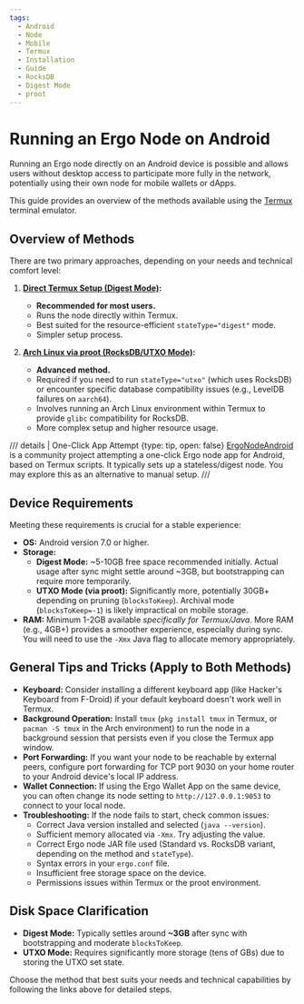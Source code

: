 ```yaml
---
tags:
  - Android
  - Node
  - Mobile
  - Termux
  - Installation
  - Guide
  - RocksDB
  - Digest Mode
  - proot
---
```

# Running an Ergo Node on Android

Running an Ergo node directly on an Android device is possible and allows users without desktop access to participate more fully in the network, potentially using their own node for mobile wallets or dApps.

This guide provides an overview of the methods available using the [Termux](https://termux.dev/) terminal emulator.

## Overview of Methods

There are two primary approaches, depending on your needs and technical comfort level:

1.  **[Direct Termux Setup (Digest Mode)](termux-digest.md):**
    *   **Recommended for most users.**
    *   Runs the node directly within Termux.
    *   Best suited for the resource-efficient `stateType="digest"` mode.
    *   Simpler setup process.

2.  **[Arch Linux via proot (RocksDB/UTXO Mode)](proot-rocksdb.md):**
    *   **Advanced method.**
    *   Required if you need to run `stateType="utxo"` (which uses RocksDB) or encounter specific database compatibility issues (e.g., LevelDB failures on `aarch64`).
    *   Involves running an Arch Linux environment within Termux to provide `glibc` compatibility for RocksDB.
    *   More complex setup and higher resource usage.

/// details | One-Click App Attempt
    {type: tip, open: false}
[ErgoNodeAndroid](https://github.com/rustinmyeye/ErgoNodeAndroid) is a community project attempting a one-click Ergo node app for Android, based on Termux scripts. It typically sets up a stateless/digest node. You may explore this as an alternative to manual setup.
///

## Device Requirements

Meeting these requirements is crucial for a stable experience:

*   **OS:** Android version 7.0 or higher.
*   **Storage:**
    *   **Digest Mode:** ~5-10GB free space recommended initially. Actual usage after sync might settle around ~3GB, but bootstrapping can require more temporarily.
    *   **UTXO Mode (via proot):** Significantly more, potentially 30GB+ depending on pruning (`blocksToKeep`). Archival mode (`blocksToKeep=-1`) is likely impractical on mobile storage.
*   **RAM:** Minimum 1-2GB available *specifically for Termux/Java*. More RAM (e.g., 4GB+) provides a smoother experience, especially during sync. You will need to use the `-Xmx` Java flag to allocate memory appropriately.

## General Tips and Tricks (Apply to Both Methods)

*   **Keyboard:** Consider installing a different keyboard app (like Hacker's Keyboard from F-Droid) if your default keyboard doesn't work well in Termux.
*   **Background Operation:** Install `tmux` (`pkg install tmux` in Termux, or `pacman -S tmux` in the Arch environment) to run the node in a background session that persists even if you close the Termux app window.
*   **Port Forwarding:** If you want your node to be reachable by external peers, configure port forwarding for TCP port 9030 on your home router to your Android device's local IP address.
*   **Wallet Connection:** If using the Ergo Wallet App on the same device, you can often change its node setting to `http://127.0.0.1:9053` to connect to your local node.
*   **Troubleshooting:** If the node fails to start, check common issues:
    *   Correct Java version installed and selected (`java --version`).
    *   Sufficient memory allocated via `-Xmx`. Try adjusting the value.
    *   Correct Ergo node JAR file used (Standard vs. RocksDB variant, depending on the method and `stateType`).
    *   Syntax errors in your `ergo.conf` file.
    *   Insufficient free storage space on the device.
    *   Permissions issues within Termux or the proot environment.

## Disk Space Clarification

*   **Digest Mode:** Typically settles around **~3GB** after sync with bootstrapping and moderate `blocksToKeep`.
*   **UTXO Mode:** Requires significantly more storage (tens of GBs) due to storing the UTXO set state.

Choose the method that best suits your needs and technical capabilities by following the links above for detailed steps.
